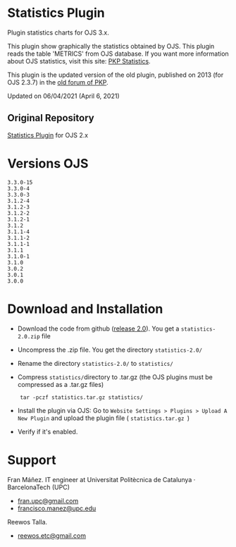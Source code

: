 # Statistics Plugin
Plugin statistics charts for OJS 3.x.

This plugin show graphically the statistics obtained by OJS. This plugin reads the table 'METRICS' from OJS database.
If you want more information about OJS statistics, visit this site: [PKP Statistics](https://docs.pkp.sfu.ca/admin-guide/en/statistics).

This plugin is the updated version of the old plugin, published on 2013 (for OJS 2.3.7) in the [old forum of PKP](https://pkp.sfu.ca/support/forum/viewtopic.php?f=28&t=10962&p=45214&hilit=statistics+charts#p45214).

Updated on 06/04/2021 (April 6, 2021)

## Original Repository
[Statistics Plugin](https://github.com/franmanez/statistics) for OJS 2.x

# Versions OJS
```
3.3.0-15
3.3.0-4
3.3.0-3
3.1.2-4
3.1.2-3
3.1.2-2
3.1.2-1
3.1.2
3.1.1-4
3.1.1-2
3.1.1-1
3.1.1
3.1.0-1
3.1.0
3.0.2
3.0.1
3.0.0
```
# Download and Installation
- Download the code from github ([release 2.0](https://github.com/reewos/statistics/releases)). You get a ```statistics-2.0.zip``` file

- Uncompress the .zip file. You get the directory ```statistics-2.0/```

- Rename the directory ```statistics-2.0/``` to ```statistics/```

- Compress ```statistics/```directory to .tar.gz (the OJS plugins must be compressed as a .tar.gz files)
```
    tar -pczf statistics.tar.gz statistics/
```
- Install the plugin via OJS: Go to ```Website Settings > Plugins > Upload A New Plugin``` and upload the plugin file ( ```statistics.tar.gz ```)

- Verify if it's enabled.

# Support
Fran Máñez. IT engineer at Universitat Politècnica de Catalunya · BarcelonaTech (UPC)

  - [fran.upc@gmail.com](mailto:fran.upc@gmail.com)
  - [francisco.manez@upc.edu](mailto:francisco.manez@upc.edu)

Reewos Talla.

  - [reewos.etc@gmail.com](mailto:reewos.etc@gmail.com)
